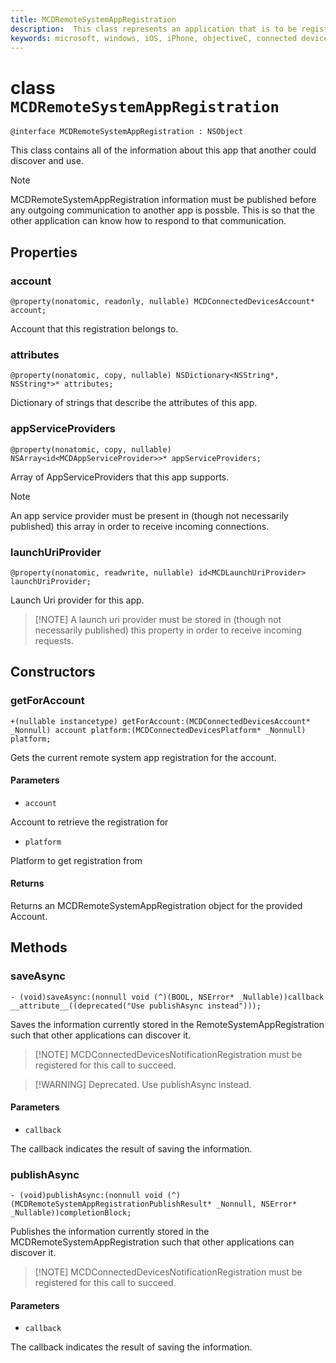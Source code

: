 ```yaml
---
title: MCDRemoteSystemAppRegistration
description:  This class represents an application that is to be registered with the Connected Devices platform.
keywords: microsoft, windows, iOS, iPhone, objectiveC, connected devices, Project Rome
---
```


# class `MCDRemoteSystemAppRegistration` 

```
@interface MCDRemoteSystemAppRegistration : NSObject
```  

This class contains all of the information about this app that another could discover and use.

> [!NOTE] 
> MCDRemoteSystemAppRegistration information must be published before any outgoing communication to another app is possble. This is so that the other application can know how to respond to that communication.

## Properties

### account
`@property(nonatomic, readonly, nullable) MCDConnectedDevicesAccount* account;`

Account that this registration belongs to.

### attributes
`@property(nonatomic, copy, nullable) NSDictionary<NSString*, NSString*>* attributes;`

 Dictionary of strings that describe the attributes of this app.

### appServiceProviders
`@property(nonatomic, copy, nullable) NSArray<id<MCDAppServiceProvider>>* appServiceProviders;`

Array of AppServiceProviders that this app supports.

> [!NOTE] 
> An app service provider must be present in (though not necessarily published) this array in order to receive incoming connections.

### launchUriProvider
`@property(nonatomic, readwrite, nullable) id<MCDLaunchUriProvider> launchUriProvider;`

Launch Uri provider for this app.

> [!NOTE] A launch uri provider must be stored in (though not necessarily published) this property in order to receive incoming requests.

## Constructors

### getForAccount
`+(nullable instancetype) getForAccount:(MCDConnectedDevicesAccount* _Nonnull) account
                              platform:(MCDConnectedDevicesPlatform* _Nonnull) platform;`

Gets the current remote system app registration for the account.

#### Parameters
* `account` 

Account to retrieve the registration for

* `platform` 

Platform to get registration from

#### Returns
Returns an MCDRemoteSystemAppRegistration object for the provided Account.

## Methods

### saveAsync
`- (void)saveAsync:(nonnull void (^)(BOOL, NSError* _Nullable))callback  __attribute__((deprecated("Use publishAsync instead")));`

Saves the information currently stored in the RemoteSystemAppRegistration such that other applications can discover it.

> [!NOTE] MCDConnectedDevicesNotificationRegistration must be registered for this call to succeed.

> [!WARNING] Deprecated. Use publishAsync instead.

#### Parameters

* `callback`

The callback indicates the result of saving the information.

### publishAsync
`- (void)publishAsync:(nonnull void (^)(MCDRemoteSystemAppRegistrationPublishResult* _Nonnull, NSError* _Nullable))completionBlock;`

Publishes the information currently stored in the MCDRemoteSystemAppRegistration such that other applications can discover it.

> [!NOTE] MCDConnectedDevicesNotificationRegistration must be registered for this call to succeed.

#### Parameters

* `callback`

The callback indicates the result of saving the information.
